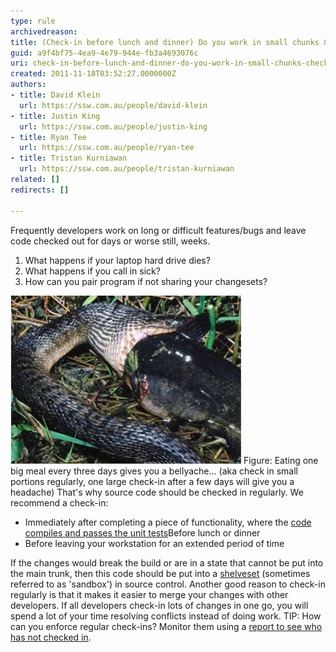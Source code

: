 ```yaml
---
type: rule
archivedreason: 
title: (Check-in before lunch and dinner) Do you work in small chunks & check in after completing each one?
guid: a9f4bf75-4ea9-4e79-944e-fb3a4693076c
uri: check-in-before-lunch-and-dinner-do-you-work-in-small-chunks-check-in-after-completing-each-one
created: 2011-11-18T03:52:27.0000000Z
authors:
- title: David Klein
  url: https://ssw.com.au/people/david-klein
- title: Justin King
  url: https://ssw.com.au/people/justin-king
- title: Ryan Tee
  url: https://ssw.com.au/people/ryan-tee
- title: Tristan Kurniawan
  url: https://ssw.com.au/people/tristan-kurniawan
related: []
redirects: []

---
```


Frequently developers work on long or difficult features/bugs and leave code checked out for days or worse still, weeks. 

1. What happens if your laptop hard drive dies?
2. What happens if you call in sick?
3. How can you pair program if not sharing your changesets?


<!--endintro-->

![](Check-InRegularly.jpg) <font class="ms-rteCustom-FigureNormal">Figure: Eating one big meal every three days gives you a bellyache... (aka check in small portions regularly, one large check-in after a few days will give you a headache)</font>
That's why source code should be checked in regularly. We recommend a check-in:

* Immediately after completing a piece of functionality, where the [code compiles and passes the unit tests](/Pages/CompilePassed.aspx)Before lunch or dinner
* Before leaving your workstation for an extended period of time

 If the changes would break the build or are in a state that cannot be put into the main trunk, then this code should be put into a [shelveset](http://msdn.microsoft.com/en-us/library/ms181403.aspx) (sometimes referred to as 'sandbox') in source control. 
 Another good reason to check-in regularly is that it makes it easier to merge your changes with other developers. If all developers check-in lots of changes in one go, you will spend a lot of your time resolving conflicts instead of doing work. 
 TIP: How can you enforce regular check-ins? Monitor them using a [report to see who has not checked in](http://www.ssw.com.au/ssw/Standards/Rules/RulesToBetterSourceControlwithTFS.aspx#CheckinReport).
